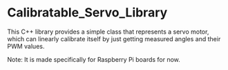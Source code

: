# Calibratable_Servo_Library
This C++ library provides a simple class that represents a servo motor, which can linearly calibrate itself by just getting measured angles and their PWM values.

Note: It is made specifically for Raspberry Pi boards for now.
